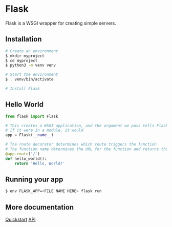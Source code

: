 # Flask
Flask is a WSGI wrapper for creating simple servers.

## Installation
```bash
# Create an environment
$ mkdir myproject
$ cd myproject
$ python3 -m venv venv

# Start the environment
$ . venv/bin/activate

# Install Flask
```

## Hello World
```python
from flask import Flask

# This creates a WSGI application, and the argument we pass tells Flask where to look for static files
# If it were in a module, it would
app = Flask(__name__)

# The route decorator determines which route triggers the function
# The function name determines the URL for the function and returns the value to display
@app.route('/')
def hello_world():
    return 'Hello, World!'

```

## Running your app
```bash
$ env FLASK_APP=<FILE NAME HERE> flask run
```

## More documentation
[Quickstart](https://flask.palletsprojects.com/en/1.1.x/quickstart/)
[API](https://flask.palletsprojects.com/en/1.1.x/api/#)
